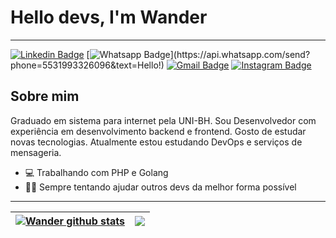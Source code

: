 # Hello devs, I'm Wander
---
[![Linkedin Badge](https://img.shields.io/badge/-LinkedIn-blue?style=flat-square&logo=Linkedin&logoColor=white&link=https://www.linkedin.com/in/wander-douglas/)](https://www.linkedin.com/in/wander-douglas/)
[![Whatsapp Badge](https://img.shields.io/badge/-Whatsapp-4CA143?style=flat-square&labelColor=4CA143&logo=whatsapp&logoColor=white&link=https://api.whatsapp.com/send?phone=5531993326096&text=Hello!)](https://api.whatsapp.com/send?phone=5531993326096&text=Hello!)
[![Gmail Badge](https://img.shields.io/badge/-Gmail-c14438?style=flat-square&logo=Gmail&logoColor=white&link=mailto:wander.douglas14@gmail.com)](mailto:wander.douglas14@gmail.com)
[![Instagram Badge](https://img.shields.io/badge/Instagram-E4405F?style=flat-square&logo=Linkedin&logoColor=white&link=https://www.instagram.com/wander4747/)](https://www.instagram.com/wander4747/)


## Sobre mim
Graduado em sistema para internet pela UNI-BH. Sou Desenvolvedor com experiência em desenvolvimento backend e frontend. Gosto de estudar novas tecnologias. Atualmente estou estudando DevOps e serviços de mensageria.

- 💻 Trabalhando com PHP e Golang
- 🧑‍💻 Sempre tentando ajudar outros devs da melhor forma possível
---

| <a href="https://github.com/anuraghazra/github-readme-stats"><img align="center" src="https://github-readme-stats.vercel.app/api?username=wander4747&show_icons=false&include_all_commits=true&theme=buefy&hide_border=true&count_private=true&hide=prs,issues" alt="Wander github stats" /></a> | <a href="https://github.com/anuraghazra/github-readme-stats"><img align="center" src="https://github-readme-stats.vercel.app/api/top-langs/?username=wander4747&layout=compact&theme=buefy&hide_border=true&langs_count=20" /></a> |
| ------------- | ------------- |
